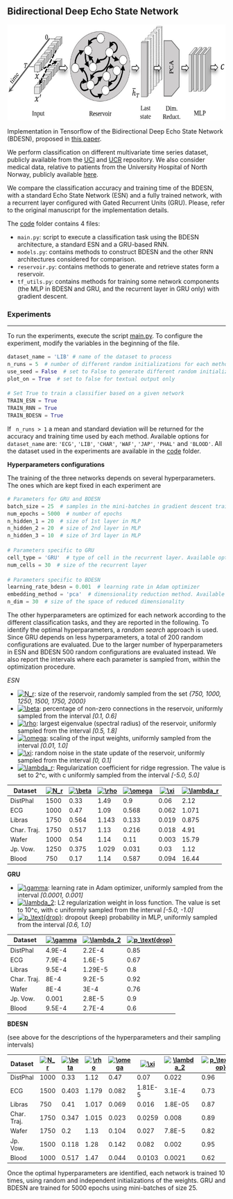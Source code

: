 ## Bidirectional Deep Echo State Network

<img src="./imgs/BDESN.jpg" width="600" height="220">

Implementation in Tensorflow of the Bidirectional Deep Echo State Network (BDESN), proposed in [this paper](https://arxiv.org/abs/1711.06509). 

We perform classification on different multivariate time series dataset, publicly available from the [UCI](https://archive.ics.uci.edu/ml/datasets.html) and [UCR](http://www.cs.ucr.edu/~eamonn/time_series_data/) repository.
We also consider medical data, relative to patients from the University Hospital of North Norway, publicly available [here](https://groups.google.com/forum/#!topic/ml-news/MQtVkxizrrU).

We compare the classification accuracy and training time of the BDESN, with a standard Echo State Network (ESN) and a fully trained network, with a recurrent layer configured with Gated Recurrent Units (GRU).
Please, refer to the original manuscript for the implementation details.

The [code](https://github.com/FilippoMB/Bidirectional-Deep-Echo-State-Network/tree/master/code) folder contains 4 files:
* ```main.py```: script to execute a classification task using the BDESN architecture, a standard ESN and a GRU-based RNN.
* ```models.py```: contains methods to construct BDESN and the other RNN architectures considered for comparison.
* ```reservoir.py```: contains methods to generate and retrieve states form a reservoir.
* ```tf_utils.py```: contains methods for training some network components (the MLP in BDESN and GRU, and the recurrent layer in GRU only) with gradient descent.

### Experiments
-----
To run the experiments, execute the script [main.py](https://github.com/FilippoMB/Bidirectional-Deep-Echo-State-Network/blob/master/code/main.py).
To configure the experiment, modify the variables in the beginning of the file.

```python
dataset_name = 'LIB' # name of the dataset to process
n_runs = 5  # number of different random initializations for each method
use_seed = False  # set to False to generate different random initializations at each execution
plot_on = True  # set to false for textual output only

# Set True to train a classifier based on a given network
TRAIN_ESN = True
TRAIN_RNN = True
TRAIN_BDESN = True

```
If ``` n_runs > 1``` a mean and standard deviation will be returned for the accuracy and training time used by each method.
Available options for ```dataset_name``` are: ```'ECG'```, ```'LIB'```, ```'CHAR'```, ```'WAF'```, ```'JAP'```, ```'PHAL'``` and ```'BLOOD'```.
All the dataset used in the experiments are available in the [code](https://github.com/FilippoMB/Bidirectional-Deep-Echo-State-Network/tree/master/dataset) folder.

**Hyperparameters configurations**

The training of the three networks depends on several hyperparameters.
The ones which are kept fixed in each experiment are 

```python
# Parameters for GRU and BDESN
batch_size = 25  # samples in the mini-batches in gradient descent training
num_epochs = 5000  # number of epochs 
n_hidden_1 = 20  # size of 1st layer in MLP
n_hidden_2 = 20  # size of 2nd layer in MLP
n_hidden_3 = 10  # size of 3rd layer in MLP

# Parameters specific to GRU
cell_type = 'GRU'  # type of cell in the recurrent layer. Available options are 'RNN', 'GRU' and 'LSTM'
num_cells = 30  # size of the recurrent layer

# Parameters specific to BDESN
learning_rate_bdesn = 0.001  # learning rate in Adam optimizer
embedding_method = 'pca'  # dimensionality reduction method. Available options are 'identity', 'pca' and 'kpca'
n_dim = 30  # size of the space of reduced dimensionality
```

The other hyperparameters are optimized for each network according to the different classification tasks, and they are reported in the following.
To identify the optimal hyperparameters, a *random search* approach is used.
Since GRU depends on less hyperparameters, a total of 200 random configurations are evaluated.
Due to the larger number of hyperparameters in ESN and BDESN 500 random configurations are evaluated instead.
We also report the intervals where each parameter is sampled from, within the optimization procedure.

*ESN*

* <a href="https://www.codecogs.com/eqnedit.php?latex=N_r" target="_blank"><img src="https://latex.codecogs.com/gif.latex?N_r" title="N_r" /></a>: size of the reservoir, randomly sampled from the set  *{750, 1000, 1250, 1500, 1750, 2000}*
* <a href="https://www.codecogs.com/eqnedit.php?latex=\beta" target="_blank"><img src="https://latex.codecogs.com/gif.latex?\beta" title="\beta" /></a>: percentage of non-zero connections in the reservoir, uniformly sampled from the interval *[0.1, 0.6]*
* <a href="https://www.codecogs.com/eqnedit.php?latex=\rho" target="_blank"><img src="https://latex.codecogs.com/gif.latex?\rho" title="\rho" /></a>: largest eigenvalue (spectral radius) of the reservoir, uniformly sampled from the interval *[0.5, 1.8]*
* <a href="https://www.codecogs.com/eqnedit.php?latex=\omega" target="_blank"><img src="https://latex.codecogs.com/gif.latex?\omega" title="\omega" /></a>: scaling of the input weights, uniformly sampled from the interval *[0.01, 1.0]*
* <a href="https://www.codecogs.com/eqnedit.php?latex=\xi" target="_blank"><img src="https://latex.codecogs.com/gif.latex?\xi" title="\xi" /></a>: random noise in the state update of the reservoir, uniformly sampled from the interval *[0, 0.1]*
* <a href="https://www.codecogs.com/eqnedit.php?latex=\lambda_r" target="_blank"><img src="https://latex.codecogs.com/gif.latex?\lambda_r" title="\lambda_r" /></a>: Regularization coefficient for ridge regression. The value is set to 2^c, with c uniformly sampled from the interval *[-5.0, 5.0]*

Dataset | <a href="https://www.codecogs.com/eqnedit.php?latex=N_r" target="_blank"><img src="https://latex.codecogs.com/gif.latex?N_r" title="N_r" /></a> | <a href="https://www.codecogs.com/eqnedit.php?latex=\beta" target="_blank"><img src="https://latex.codecogs.com/gif.latex?\beta" title="\beta" /></a> | <a href="https://www.codecogs.com/eqnedit.php?latex=\rho" target="_blank"><img src="https://latex.codecogs.com/gif.latex?\rho" title="\rho" /></a> | <a href="https://www.codecogs.com/eqnedit.php?latex=\omega" target="_blank"><img src="https://latex.codecogs.com/gif.latex?\omega" title="\omega" /></a> | <a href="https://www.codecogs.com/eqnedit.php?latex=\xi" target="_blank"><img src="https://latex.codecogs.com/gif.latex?\xi" title="\xi" /></a> | <a href="https://www.codecogs.com/eqnedit.php?latex=\lambda_r" target="_blank"><img src="https://latex.codecogs.com/gif.latex?\lambda_r" title="\lambda_r" /></a>
--- | ---| --- | --- | --- | --- | ---
DistPhal | 1500 | 0.33 | 1.49 | 0.9 | 0.06 | 2.12
ECG | 1000 | 0.47 | 1.09 | 0.568 | 0.062 | 1.071
Libras | 1750 | 0.564 | 1.143 | 0.133 | 0.019 | 0.875
Char. Traj. | 1750 | 0.517 | 1.13 | 0.216 | 0.018 | 4.91
Wafer | 1000 | 0.54 | 1.14 | 0.11 | 0.003 | 15.79
Jp. Vow. | 1250 | 0.375 | 1.029 | 0.031 | 0.03 | 1.12
Blood | 750 | 0.17 | 1.14 | 0.587 | 0.094 | 16.44 

**GRU**

* <a href="https://www.codecogs.com/eqnedit.php?latex=\gamma" target="_blank"><img src="https://latex.codecogs.com/gif.latex?\gamma" title="\gamma" /></a>: learning rate in Adam optimizer, uniformly sampled from the interval *[0.0001, 0.001]*
* <a href="https://www.codecogs.com/eqnedit.php?latex=\lambda_r" target="_blank"><img src="https://latex.codecogs.com/gif.latex?\lambda_2" title="\lambda_2" /></a>: L2 regularization weight in loss function. The value is set to 10^c, with c uniformly sampled from the interval *[-5.0, -1.0]*
* <a href="https://www.codecogs.com/eqnedit.php?latex=p_\text{drop}" target="_blank"><img src="https://latex.codecogs.com/gif.latex?p_\text{drop}" title="p_\text{drop}" /></a>: dropout (keep) probability in MLP, uniformly sampled from the interval *[0.6, 1.0]*

Dataset | <a href="https://www.codecogs.com/eqnedit.php?latex=\gamma" target="_blank"><img src="https://latex.codecogs.com/gif.latex?\gamma" title="\gamma" /></a> | <a href="https://www.codecogs.com/eqnedit.php?latex=\lambda_r" target="_blank"><img src="https://latex.codecogs.com/gif.latex?\lambda_2" title="\lambda_2" /></a> | <a href="https://www.codecogs.com/eqnedit.php?latex=p_\text{drop}" target="_blank"><img src="https://latex.codecogs.com/gif.latex?p_\text{drop}" title="p_\text{drop}" /></a>
--- | --- | --- | ---
DistPhal | 4.9E-4 | 2.2E-4 | 0.85
ECG | 7.9E-4 | 1.6E-5 | 0.67
Libras | 9.5E-4 | 1.29E-5 | 0.8
Char. Traj. | 8E-4 | 9.2E-5 | 0.92
Wafer | 8E-4 | 3E-4 | 0.76
Jp. Vow. | 0.001 | 2.8E-5 | 0.9
Blood | 9.5E-4 | 2.7E-4 | 0.6

**BDESN**

(see above for the descriptions of the hyperparameters and their sampling intervals)

Dataset | <a href="https://www.codecogs.com/eqnedit.php?latex=N_r" target="_blank"><img src="https://latex.codecogs.com/gif.latex?N_r" title="N_r" /></a> | <a href="https://www.codecogs.com/eqnedit.php?latex=\beta" target="_blank"><img src="https://latex.codecogs.com/gif.latex?\beta" title="\beta" /></a> | <a href="https://www.codecogs.com/eqnedit.php?latex=\rho" target="_blank"><img src="https://latex.codecogs.com/gif.latex?\rho" title="\rho" /></a> | <a href="https://www.codecogs.com/eqnedit.php?latex=\omega" target="_blank"><img src="https://latex.codecogs.com/gif.latex?\omega" title="\omega" /></a> | <a href="https://www.codecogs.com/eqnedit.php?latex=\xi" target="_blank"><img src="https://latex.codecogs.com/gif.latex?\xi" title="\xi" /></a> | <a href="https://www.codecogs.com/eqnedit.php?latex=\lambda_r" target="_blank"><img src="https://latex.codecogs.com/gif.latex?\lambda_2" title="\lambda_2" /></a> | <a href="https://www.codecogs.com/eqnedit.php?latex=p_\text{drop}" target="_blank"><img src="https://latex.codecogs.com/gif.latex?p_\text{drop}" title="p_\text{drop}" /></a>
--- | ---| --- | --- | --- | --- | --- | ---
DistPhal | 1000 | 0.33 | 1.12 | 0.47 | 0.07 | 0.022 | 0.96
ECG | 1500 | 0.403 | 1.179 | 0.082 | 1.81E-5 | 3.1E-4 | 0.73
Libras | 750 | 0.41 | 1.017 | 0.069 | 0.016 | 1.8E-05 | 0.87
Char. Traj. | 1750 | 0.347 | 1.015 | 0.023 | 0.0259 | 0.008 | 0.89
Wafer | 1750 | 0.2 | 1.13 | 0.104 | 0.027 | 7.8E-5 | 0.82
Jp. Vow. | 1500 | 0.118 | 1.28 | 0.142 | 0.082 | 0.002 | 0.95
Blood | 1000 | 0.517 | 1.47 | 0.044 | 0.0103 | 0.0021 | 0.62


Once the optimal hyperparameters are identified, each network is trained 10 times, using random and independent initializations of the weights.
GRU and BDESN are trained for 5000 epochs using mini-batches of size 25.
